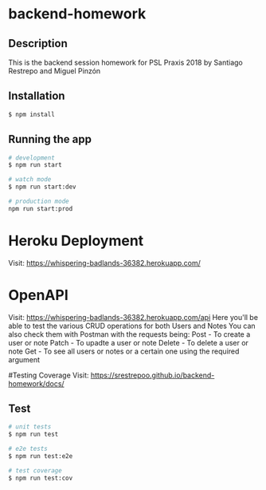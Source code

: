 # backend-homework

## Description

This is the backend session homework for PSL Praxis 2018 by Santiago Restrepo and Miguel Pinzón

## Installation

```bash
$ npm install
```

## Running the app

```bash
# development
$ npm run start

# watch mode
$ npm run start:dev

# production mode
npm run start:prod
```
# Heroku Deployment 
Visit: https://whispering-badlands-36382.herokuapp.com/


# OpenAPI
Visit: https://whispering-badlands-36382.herokuapp.com/api
Here you'll be able to test the various CRUD operations for both Users and Notes
You can also check them with Postman with the requests being:
Post - To create a user or note 
Patch - To upadte a user or note
Delete - To delete a user or note
Get - To see all users or notes or a certain one using the required argument

#Testing Coverage
Visit: https://srestrepoo.github.io/backend-homework/docs/
## Test

```bash
# unit tests
$ npm run test

# e2e tests
$ npm run test:e2e

# test coverage
$ npm run test:cov
```

